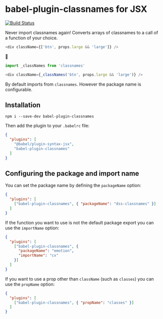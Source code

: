 # babel-plugin-classnames for JSX

[![Build Status](https://travis-ci.org/giuseppeg/babel-plugin-classnames.svg?branch=master)](https://travis-ci.org/giuseppeg/babel-plugin-classnames)

Never import classnames again! Converts arrays of classnames to a call of a function of your choice.

```js
<div className={['btn', props.large && 'large']} />
```

💫

```js
import _classNames from 'classnames'

<div className={_classNames('btn', props.large && 'large')} />
```

By default imports from `classnames`. However the package name is configurable.

## Installation

```
npm i --save-dev babel-plugin-classnames
```

Then add the plugin to your `.babelrc` file:

```JSON
{
  "plugins": [
    "@babel/plugin-syntax-jsx",
    "babel-plugin-classnames"
  ]
}
```

## Configuring the package and import name

You can set the package name by defining the `packageName` option:

```JSON
{
  "plugins": [
    ["babel-plugin-classnames", { "packageName": "dss-classnames" }]
  ]
}
```

If the function you want to use is not the default package export you can use the `importName` option:

```JSON
{
  "plugins": [
    ["babel-plugin-classnames", {
      "packageName": "emotion",
      "importName": "cx"
    }]
  ]
}
```

If you want to use a prop other than `className` (such as `classes`) you can use the `propName` option:

```JSON
{
  "plugins": [
    ["babel-plugin-classnames", { "propName": "classes" }]
  ]
}
```
